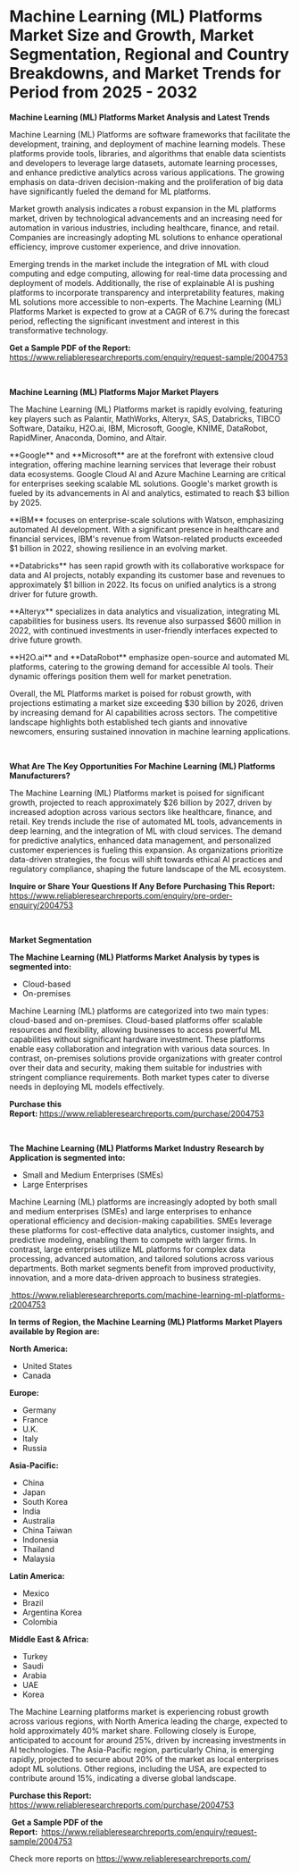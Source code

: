 <p><h1>Machine Learning (ML) Platforms Market Size and Growth, Market Segmentation, Regional and Country Breakdowns, and Market Trends for Period from 2025 -  2032</h1></p><p><strong>Machine Learning (ML) Platforms Market Analysis and Latest Trends</strong></p>
<p><p>Machine Learning (ML) Platforms are software frameworks that facilitate the development, training, and deployment of machine learning models. These platforms provide tools, libraries, and algorithms that enable data scientists and developers to leverage large datasets, automate learning processes, and enhance predictive analytics across various applications. The growing emphasis on data-driven decision-making and the proliferation of big data have significantly fueled the demand for ML platforms.</p><p>Market growth analysis indicates a robust expansion in the ML platforms market, driven by technological advancements and an increasing need for automation in various industries, including healthcare, finance, and retail. Companies are increasingly adopting ML solutions to enhance operational efficiency, improve customer experience, and drive innovation. </p><p>Emerging trends in the market include the integration of ML with cloud computing and edge computing, allowing for real-time data processing and deployment of models. Additionally, the rise of explainable AI is pushing platforms to incorporate transparency and interpretability features, making ML solutions more accessible to non-experts. The Machine Learning (ML) Platforms Market is expected to grow at a CAGR of 6.7% during the forecast period, reflecting the significant investment and interest in this transformative technology.</p></p>
<p><strong>Get a Sample PDF of the Report:&nbsp;</strong> <a href="https://www.reliableresearchreports.com/enquiry/request-sample/2004753?utm_campaign=3059&utm_medium=2&utm_source=Github&utm_content=ia&utm_term=29032025&utm_id=machine-learning-ml-platforms">https://www.reliableresearchreports.com/enquiry/request-sample/2004753</a></p>
<p>&nbsp;</p>
<p><strong>Machine Learning (ML) Platforms Major Market Players</strong></p>
<p><p>The Machine Learning (ML) Platforms market is rapidly evolving, featuring key players such as Palantir, MathWorks, Alteryx, SAS, Databricks, TIBCO Software, Dataiku, H2O.ai, IBM, Microsoft, Google, KNIME, DataRobot, RapidMiner, Anaconda, Domino, and Altair. </p><p>**Google** and **Microsoft** are at the forefront with extensive cloud integration, offering machine learning services that leverage their robust data ecosystems. Google Cloud AI and Azure Machine Learning are critical for enterprises seeking scalable ML solutions. Google's market growth is fueled by its advancements in AI and analytics, estimated to reach $3 billion by 2025.</p><p>**IBM** focuses on enterprise-scale solutions with Watson, emphasizing automated AI development. With a significant presence in healthcare and financial services, IBM's revenue from Watson-related products exceeded $1 billion in 2022, showing resilience in an evolving market.</p><p>**Databricks** has seen rapid growth with its collaborative workspace for data and AI projects, notably expanding its customer base and revenues to approximately $1 billion in 2022. Its focus on unified analytics is a strong driver for future growth.</p><p>**Alteryx** specializes in data analytics and visualization, integrating ML capabilities for business users. Its revenue also surpassed $600 million in 2022, with continued investments in user-friendly interfaces expected to drive future growth.</p><p>**H2O.ai** and **DataRobot** emphasize open-source and automated ML platforms, catering to the growing demand for accessible AI tools. Their dynamic offerings position them well for market penetration.</p><p>Overall, the ML Platforms market is poised for robust growth, with projections estimating a market size exceeding $30 billion by 2026, driven by increasing demand for AI capabilities across sectors. The competitive landscape highlights both established tech giants and innovative newcomers, ensuring sustained innovation in machine learning applications.</p></p>
<p>&nbsp;</p>
<p><strong>What Are The Key Opportunities For Machine Learning (ML) Platforms Manufacturers?</strong></p>
<p><p>The Machine Learning (ML) Platforms market is poised for significant growth, projected to reach approximately $26 billion by 2027, driven by increased adoption across various sectors like healthcare, finance, and retail. Key trends include the rise of automated ML tools, advancements in deep learning, and the integration of ML with cloud services. The demand for predictive analytics, enhanced data management, and personalized customer experiences is fueling this expansion. As organizations prioritize data-driven strategies, the focus will shift towards ethical AI practices and regulatory compliance, shaping the future landscape of the ML ecosystem.</p></p>
<p><strong>Inquire or Share Your Questions If Any Before Purchasing This Report:</strong> <a href="https://www.reliableresearchreports.com/enquiry/pre-order-enquiry/2004753?utm_campaign=3059&utm_medium=2&utm_source=Github&utm_content=ia&utm_term=29032025&utm_id=machine-learning-ml-platforms">https://www.reliableresearchreports.com/enquiry/pre-order-enquiry/2004753</a></p>
<p>&nbsp;</p>
<p><strong>Market Segmentation</strong></p>
<p><strong>The Machine Learning (ML) Platforms Market Analysis by types is segmented into:</strong></p>
<p><ul><li>Cloud-based</li><li>On-premises</li></ul></p>
<p><p>Machine Learning (ML) platforms are categorized into two main types: cloud-based and on-premises. Cloud-based platforms offer scalable resources and flexibility, allowing businesses to access powerful ML capabilities without significant hardware investment. These platforms enable easy collaboration and integration with various data sources. In contrast, on-premises solutions provide organizations with greater control over their data and security, making them suitable for industries with stringent compliance requirements. Both market types cater to diverse needs in deploying ML models effectively.</p></p>
<p><strong>Purchase this Report:&nbsp;</strong><a href="https://www.reliableresearchreports.com/purchase/2004753?utm_campaign=3059&utm_medium=2&utm_source=Github&utm_content=ia&utm_term=29032025&utm_id=machine-learning-ml-platforms">https://www.reliableresearchreports.com/purchase/2004753</a></p>
<p>&nbsp;</p>
<p><strong>The Machine Learning (ML) Platforms Market Industry Research by Application is segmented into:</strong></p>
<p><ul><li>Small and Medium Enterprises (SMEs)</li><li>Large Enterprises</li></ul></p>
<p><p>Machine Learning (ML) platforms are increasingly adopted by both small and medium enterprises (SMEs) and large enterprises to enhance operational efficiency and decision-making capabilities. SMEs leverage these platforms for cost-effective data analytics, customer insights, and predictive modeling, enabling them to compete with larger firms. In contrast, large enterprises utilize ML platforms for complex data processing, advanced automation, and tailored solutions across various departments. Both market segments benefit from improved productivity, innovation, and a more data-driven approach to business strategies.</p></p>
<p><a href="https://www.reliableresearchreports.com/machine-learning-ml-platforms-r2004753?utm_campaign=3059&utm_medium=2&utm_source=Github&utm_content=ia&utm_term=29032025&utm_id=machine-learning-ml-platforms">&nbsp;https://www.reliableresearchreports.com/machine-learning-ml-platforms-r2004753</a></p>
<p><strong>In terms of Region, the Machine Learning (ML) Platforms Market Players available by Region are:</strong></p>
<p>
    <p> <strong> North America: </strong>
        <ul>
            <li>United States</li>
            <li>Canada</li>
        </ul>
        </p> 
    <p> <strong> Europe: </strong>
        <ul>
            <li>Germany</li>
            <li>France</li>
            <li>U.K.</li>
            <li>Italy</li>
            <li>Russia</li>
        </ul>
        </p> 
    <p> <strong> Asia-Pacific: </strong>
        <ul>
            <li>China</li>
            <li>Japan</li>
            <li>South Korea</li>
            <li>India</li>
            <li>Australia</li>
            <li>China Taiwan</li>
            <li>Indonesia</li>
            <li>Thailand</li>
            <li>Malaysia</li>
        </ul>
        </p> 
    <p> <strong> Latin America: </strong>
        <ul>
            <li>Mexico</li>
            <li>Brazil</li>
            <li>Argentina Korea</li>
            <li>Colombia</li>
        </ul>
        </p> 
    <p> <strong> Middle East & Africa: </strong>
        <ul>
            <li>Turkey</li>
            <li>Saudi</li>
            <li>Arabia</li>
            <li>UAE</li>
            <li>Korea</li>
        </ul>
    </p>
    </p>
<p><p>The Machine Learning platforms market is experiencing robust growth across various regions, with North America leading the charge, expected to hold approximately 40% market share. Following closely is Europe, anticipated to account for around 25%, driven by increasing investments in AI technologies. The Asia-Pacific region, particularly China, is emerging rapidly, projected to secure about 20% of the market as local enterprises adopt ML solutions. Other regions, including the USA, are expected to contribute around 15%, indicating a diverse global landscape.</p></p>
<p><strong>Purchase this Report: </strong><a href="https://www.reliableresearchreports.com/purchase/2004753?utm_campaign=3059&utm_medium=2&utm_source=Github&utm_content=ia&utm_term=29032025&utm_id=machine-learning-ml-platforms">https://www.reliableresearchreports.com/purchase/2004753</a></p>
<p>&nbsp;<strong>Get a Sample PDF of the Report:&nbsp;&nbsp;</strong><a href="https://www.reliableresearchreports.com/enquiry/request-sample/2004753?utm_campaign=3059&utm_medium=2&utm_source=Github&utm_content=ia&utm_term=29032025&utm_id=machine-learning-ml-platforms">https://www.reliableresearchreports.com/enquiry/request-sample/2004753</a></p>
<p><strong></strong></p>
<p>Check more reports on <a href="https://www.reliableresearchreports.com/?utm_campaign=3059&utm_medium=2&utm_source=Github&utm_content=ia&utm_term=29032025&utm_id=machine-learning-ml-platforms">https://www.reliableresearchreports.com/</a></p>